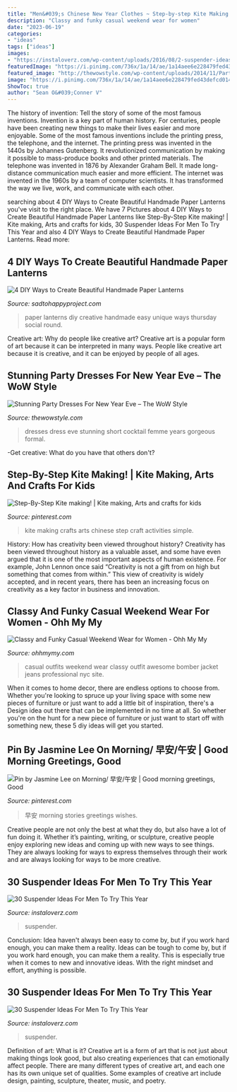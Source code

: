 ```yaml
---
title: "Men&#039;s Chinese New Year Clothes ~ Step-by-step Kite Making!"
description: "Classy and funky casual weekend wear for women"
date: "2023-06-19"
categories:
- "ideas"
tags: ["ideas"]
images:
- "https://instaloverz.com/wp-content/uploads/2016/08/2-suspender-ideas-for-men.jpg"
featuredImage: "https://i.pinimg.com/736x/1a/14/ae/1a14aee6e228479fed43defcd0141f1f.jpg"
featured_image: "http://thewowstyle.com/wp-content/uploads/2014/11/Party-Dress-15.jpg"
image: "https://i.pinimg.com/736x/1a/14/ae/1a14aee6e228479fed43defcd0141f1f.jpg"
ShowToc: true
author: "Sean O&#039;Conner V"
---
```



The history of invention: Tell the story of some of the most famous inventions.
Invention is a key part of human history. For centuries, people have been creating new things to make their lives easier and more enjoyable. Some of the most famous inventions include the printing press, the telephone, and the internet.
The printing press was invented in the 1440s by Johannes Gutenberg. It revolutionized communication by making it possible to mass-produce books and other printed materials. The telephone was invented in 1876 by Alexander Graham Bell. It made long-distance communication much easier and more efficient. The internet was invented in the 1960s by a team of computer scientists. It has transformed the way we live, work, and communicate with each other.

	

		
searching about 4 DIY Ways to Create Beautiful Handmade Paper Lanterns you've visit to the right place. We have 7 Pictures about 4 DIY Ways to Create Beautiful Handmade Paper Lanterns like Step-By-Step Kite making! | Kite making, Arts and crafts for kids, 30 Suspender Ideas For Men To Try This Year and also 4 DIY Ways to Create Beautiful Handmade Paper Lanterns. Read more:
		
    
## 4 DIY Ways To Create Beautiful Handmade Paper Lanterns

<img loading=lazy src="https://sadtohappyproject.com/wp-content/uploads/2015/05/easy-diy-paper-lanterns-ideas.jpg" onerror="this.onerror=null;this.src='https://tse1.mm.bing.net/th?id=OIP.Mjw8s-iR39PhJhx-zwuupwHaFj&amp;pid=15.1';" alt="4 DIY Ways to Create Beautiful Handmade Paper Lanterns">

_Source: sadtohappyproject.com_

>paper lanterns diy creative handmade easy unique ways thursday social round. 

	

Creative art: Why do people like creative art?
Creative art is a popular form of art because it can be interpreted in many ways. People like creative art because it is creative, and it can be enjoyed by people of all ages.

    
## Stunning Party Dresses For New Year Eve – The WoW Style

<img loading=lazy src="http://thewowstyle.com/wp-content/uploads/2014/11/Party-Dress-15.jpg" onerror="this.onerror=null;this.src='https://tse3.mm.bing.net/th?id=OIP._4Vn_b_TF7nqNAdVekEUiwHaMa&amp;pid=15.1';" alt="Stunning Party Dresses For New Year Eve – The WoW Style">

_Source: thewowstyle.com_

>dresses dress eve stunning short cocktail femme years gorgeous formal. 

	

-Get creative: What do you have that others don't?

    
## Step-By-Step Kite Making! | Kite Making, Arts And Crafts For Kids

<img loading=lazy src="https://i.pinimg.com/736x/ad/d9/34/add934ecd22056c2ee0ded2c81716fdb--kite-making-school-kids.jpg" onerror="this.onerror=null;this.src='https://tse1.mm.bing.net/th?id=OIP.E8OiogXLNZj8Ni70gbMwzwHaIP&amp;pid=15.1';" alt="Step-By-Step Kite making! | Kite making, Arts and crafts for kids">

_Source: pinterest.com_

>kite making crafts arts chinese step craft activities simple. 

	

History: How has creativity been viewed throughout history?
Creativity has been viewed throughout history as a valuable asset, and some have even argued that it is one of the most important aspects of human existence. For example, John Lennon once said “Creativity is not a gift from on high but something that comes from within.” This view of creativity is widely accepted, and in recent years, there has been an increasing focus on creativity as a key factor in business and innovation.

    
## Classy And Funky Casual Weekend Wear For Women - Ohh My My

<img loading=lazy src="http://ohhmymy.com/wp-content/uploads/2015/10/lookbook-casual-weekend-outfit-blue.jpg" onerror="this.onerror=null;this.src='https://tse1.mm.bing.net/th?id=OIP.G-Muyj7ahTHmdI-V4xXnYwHaLQ&amp;pid=15.1';" alt="Classy and Funky Casual Weekend Wear for Women - Ohh My My">

_Source: ohhmymy.com_

>casual outfits weekend wear classy outfit awesome bomber jacket jeans professional nyc site. 

	

When it comes to home decor, there are endless options to choose from. Whether you're looking to spruce up your living space with some new pieces of furniture or just want to add a little bit of inspiration, there's a Design idea out there that can be implemented in no time at all. So whether you're on the hunt for a new piece of furniture or just want to start off with something new, these 5 diy ideas will get you started.

    
## Pin By Jasmine Lee On Morning/ 早安/午安 | Good Morning Greetings, Good

<img loading=lazy src="https://i.pinimg.com/736x/1a/14/ae/1a14aee6e228479fed43defcd0141f1f.jpg" onerror="this.onerror=null;this.src='https://tse1.mm.bing.net/th?id=OIP.So-V7DCS2ceOyJt0ao0_uwHaL8&amp;pid=15.1';" alt="Pin by Jasmine Lee on Morning/ 早安/午安 | Good morning greetings, Good">

_Source: pinterest.com_

>早安 morning stories greetings wishes. 

	

Creative people are not only the best at what they do, but also have a lot of fun doing it. Whether it’s painting, writing, or sculpture, creative people enjoy exploring new ideas and coming up with new ways to see things. They are always looking for ways to express themselves through their work and are always looking for ways to be more creative.

    
## 30 Suspender Ideas For Men To Try This Year

<img loading=lazy src="https://www.instaloverz.com/wp-content/uploads/2016/08/18-suspender-ideas-for-men.jpg" onerror="this.onerror=null;this.src='https://tse1.mm.bing.net/th?id=OIP.P4uxLz2KITEJV19qDxY3ngHaLH&amp;pid=15.1';" alt="30 Suspender Ideas For Men To Try This Year">

_Source: instaloverz.com_

>suspender. 

	

Conclusion: Idea haven't always been easy to come by, but if you work hard enough, you can make them a reality.
Ideas can be tough to come by, but if you work hard enough, you can make them a reality. This is especially true when it comes to new and innovative ideas. With the right mindset and effort, anything is possible.

    
## 30 Suspender Ideas For Men To Try This Year

<img loading=lazy src="https://instaloverz.com/wp-content/uploads/2016/08/2-suspender-ideas-for-men.jpg" onerror="this.onerror=null;this.src='https://tse3.mm.bing.net/th?id=OIP.zl1PSF2UyinHLQM_ZkewowHaLK&amp;pid=15.1';" alt="30 Suspender Ideas For Men To Try This Year">

_Source: instaloverz.com_

>suspender. 

	

Definition of art: What is it?
Creative art is a form of art that is not just about making things look good, but also creating experiences that can emotionally affect people. There are many different types of creative art, and each one has its own unique set of qualities. Some examples of creative art include design, painting, sculpture, theater, music, and poetry.

